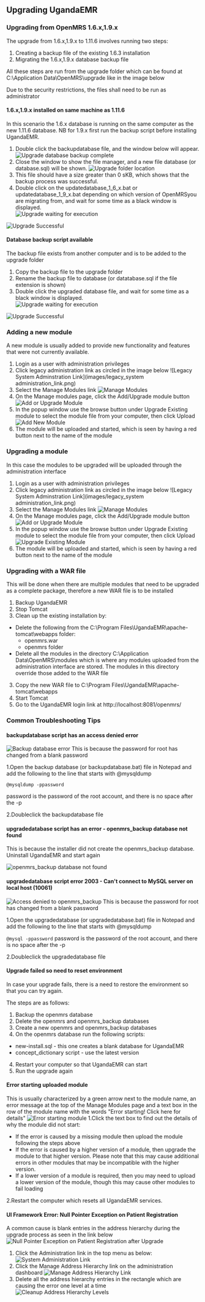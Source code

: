 ## Upgrading UgandaEMR 

### Upgrading from OpenMRS 1.6.x,1.9.x
The upgrade from 1.6.x,1.9.x to 1.11.6 involves running two steps:

1. Creating a backup file of the existing 1.6.3 installation 
2. Migrating the 1.6.x,1.9.x database backup file 

All these steps are run from the upgrade folder which can be found at C:\Application Data\OpenMRS\upgrade like in the image below 

Due to the security restrictions, the files shall need to be run as administrator 
#### 1.6.x,1.9.x installed on same machine as 1.11.6 
In this scenario the 1.6.x database is running on the same computer as the new 1.11.6 database.
NB for 1.9.x first run the backup script before installing UgandaEMR. 

1. Double click the backupdatabase file, and the window below will appear. 
![Upgrade database backup complete](/images/upgrade/upgrade_database_backup_completed.png)
2. Close the window to show the file manager, and a new file database (or database.sql) will be shown.
![Upgrade folder location](/images/upgrade/upgrade_folder_1_6_x-1_9_x.jpg)
3. This file should have a size greater than 0 sKB, which shows that the backup process was successful.
4. Double click on the updatedatabase_1_6_x.bat or updatedatabase_1_9_x.bat depending on which version of OpenMRSyou are migrating from, and wait for some time as a black window is displayed.   
![Upgrade waiting for execution](/images/upgrade/upgrade_waiting_for_script_to_execute.png)

![Upgrade Successful](images/upgrade/upgrade_successful.png)
#### Database backup script available 
The backup file exists from another computer and is to be added to the upgrade folder

1. Copy the backup file to the upgrade folder
2. Rename the backup file to database (or datatabase.sql if the file extension is shown)
3. Double click the upgraded database file, and wait for some time as a black window is displayed.   
![Upgrade waiting for execution](/images/upgrade/upgrade_waiting_for_script_to_execute.png)

![Upgrade Successful](/images/upgrade/upgrade_successful.png)


### Adding a new module
A new module is usually added to provide new functionality and features that were not currently available. 
1. Login as a user with administration privileges
2. Click legacy administration link as circled in the image below
![Legacy System Adminstration Link](images/legacy_system administration_link.png)
3. Select the Manage Modules link 
![Manage Modules](images/manage_modules_link.png)
4. On the Manage modules page, click the Add/Upgrade module button
![Add or Upgrade Module](images/add_or_upgrade_module_button.png)
5. In the popup window use the browse button under Upgrade Existing module to select the module file from your computer, then click Upload
![Add New Module](images/upload_new_module.png)
6. The module will be uploaded and started, which is seen by having a red button next to the name of the module 

### Upgrading a module
In this case the modules to be upgraded will be uploaded through the administration interface
1. Login as a user with administration privileges
2. Click legacy administration link as circled in the image below
![Legacy System Adminstration Link](images/legacy_system administration_link.png)
3. Select the Manage Modules link 
![Manage Modules](images/manage_modules_link.png)
4. On the Manage modules page, click the Add/Upgrade module button
![Add or Upgrade Module](images/add_or_upgrade_module_button.png)
5. In the popup window use the browse button under Upgrade Existing module to select the module file from your computer, then click Upload
![Upgrade Existing Module](images/upgrade_existing_module.png)
6. The module will be uploaded and started, which is seen by having a red button next to the name of the module 

### Upgrading with a WAR file 
This will be done when there are multiple modules that need to be upgraded as a complete package, therefore a new WAR file is to be installed

1. Backup UgandaEMR
2. Stop Tomcat 
2. Clean up the existing installation by: 
  * Delete the following from the C:\Program Files\UgandaEMR\apache-tomcat\webapps folder:
    * openmrs.war 
    * openmrs folder   
  * Delete all the modules in the directory C:\Application Data\OpenMRS\modules which is where any modules uploaded from the administration interface are stored. The modules in this directory override those added to the WAR file 
3. Copy the new WAR file to C:\Program Files\UgandaEMR\apache-tomcat\webapps 
4. Start Tomcat  
3. Go to the UgandaEMR login link at http://localhost:8081/openmrs/ 

### Common Troubleshooting Tips
#### backupdatabase script has an access denied error
![Backup database error](images/upgrade/upgrade_backup_database_error.png)
This is because the password for root has changed from a blank password

1.Open the backup database (or backupdatabase.bat) file in Notepad and add the following to the line that starts with @mysqldump

`@mysqldump -ppassword`

password is the password of the root account, and there is no space after the -p

2.Doubleclick the backupdatabase file

#### upgradedatabase script has an error - openmrs_backup database not found
This is because the installer did not create the openmrs_backup database. Uninstall UgandaEMR and start again

![openmrs_backup database not found](/images/upgrade/upgrade_error_openmrs_backup_not_found.png)

#### upgradedatabase script error 2003 - Can't connect to MySQL server on local host (10061)

![Access denied to openmrs_backup](/images/upgrade/upgrade_access_denied_to_openmrs_backup.png)
This is because the password for root has changed from a blank password

1.Open the upgradedatabase (or upgradedatabase.bat) file in Notepad and add the following to the line that starts with @mysqldump

`@mysql -ppassword`
password is the password of the root account, and there is no space after the -p

2.Doubleclick the upgradedatabase file

#### Upgrade failed so need to reset environment 

In case your upgrade fails, there is a need to restore the environment so that you can try again. 

The steps are as follows:

1. Backup the openmrs database 
2. Delete the openmrs and openmrs_backup databases
2. Create a new openmrs and openmrs_backup databases
3. On the openmrs database run the following scripts:
  * new-install.sql - this one creates a blank database for UgandaEMR 
  * concept_dictionary script - use the latest version  

4. Restart your computer so that UgandaEMR can start
5. Run the upgrade again 

#### Error starting uploaded module

This is usually characterized by a green arrow next to the module name, an error message at the top of the Manage Modules page and a text box in the row of the module name with the words "Error starting! Click here for details"
![Error starting module](/images/error_starting_module.png)
1.Click the text box to find out the details of why the module did not start:
* If the error is caused by a missing module then upload the module following the steps above
* If the error is caused by a higher version of a module, then upgrade the module to that higher version. Please note that this may cause additional errors in other modules that may be incompatible with the higher version.
* If a lower version of a module is required, then you may need to upload a lower version of the module, though this may cause other modules to fail loading

2.Restart the computer which resets all UgandaEMR services.

#### UI Framework Error: Null Pointer Exception on Patient Registration
A common cause is blank entries in the address hierarchy during the upgrade process as seen in the link below 
![Null Pointer Exception on Patient Registration after Upgrade](/assets/upgrade_error_patient_reg_null_pointer.png)

1. Click the Administration link in the top menu as below:
![System Administration Link](/assets/upgrade_error_patient_reg_null_pointer_administration_link.png)
2. Click the Manage Address Hierarchy link on the administration dashboard
![Manage Address Hierarchy Link](/assets/manage_address_hierarchy_link.png)
3. Delete all the address hierarchy entries in the rectangle which are causing the error one level at a time 
![Cleanup Address Hierarchy Levels](/assets/cleanup_address_hierarchy_level.png)
